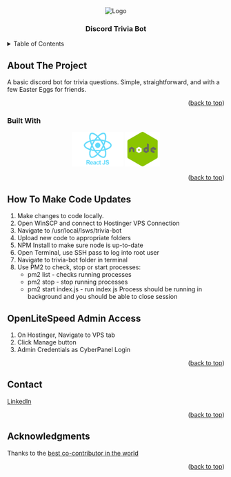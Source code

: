 <!-- PROJECT LOGO -->
<a name="readme-top"></a>
<br />
<div align="center">
    <img src="assets/chamber-bot.jpeg" alt="Logo" width="80" height="80">

  <h3 align="center">Discord Trivia Bot</h3>

</div>



<!-- TABLE OF CONTENTS -->
<details>
  <summary>Table of Contents</summary>
  <ol>
    <li>
      <a href="#about-the-project">About The Project</a>
      <ul>
        <li><a href="#built-with">Built With</a></li>
      </ul>
    </li>
    <li><a href="#usage">Usage</a></li>
    <li><a href="#contact">Contact</a></li>
    <li><a href="#acknowledgments">Acknowledgments</a></li>
  </ol>
</details>



<!-- ABOUT THE PROJECT -->
## About The Project
A basic discord bot for trivia questions. Simple, straightforward, and with a few Easter Eggs for friends.
<p align="right">(<a href="#readme-top">back to top</a>)</p>



### Built With
<div align="center">
    <a href="https://react.dev/" target="_blank"><img src="assets/1631110818-logo-react-js.png" alt="Logo" width="120" height="80"></a>
    <a href="https://nodejs.org/en" target="_blank"><img src="assets/1_bc9pmTiyKR0WNPka2w3e0Q.png" alt="Logo" width="80" height="80"></a>
</div>
<p align="right">(<a href="#readme-top">back to top</a>)</p>


<!-- USAGE EXAMPLES -->
## How To Make Code Updates
1. Make changes to code locally.
2. Open WinSCP and connect to Hostinger VPS Connection
3. Navigate to /usr/local/lsws/trivia-bot
4. Upload new code to appropriate folders
5. NPM Install to make sure node is up-to-date
6. Open Terminal, use SSH pass to log into root user
7. Navigate to trivia-bot folder in terminal
8. Use PM2 to check, stop or start processes:
    - pm2 list - checks running processes
    - pm2 stop - stop running processes
    - pm2 start index.js - run index.js
Process should be running in background and you should be able to close session

## OpenLiteSpeed Admin Access 
1. On Hostinger, Navigate to VPS tab
2. Click Manage button
4. Admin Credentials as CyberPanel Login

<p align="right">(<a href="#readme-top">back to top</a>)</p>


<!-- CONTACT -->
## Contact
[LinkedIn](https://www.linkedin.com/in/bailey-hamersly-17b711b0/)

<p align="right">(<a href="#readme-top">back to top</a>)</p>



<!-- ACKNOWLEDGMENTS -->
## Acknowledgments

Thanks to the <a href="https://github.com/Koratsama">best co-contributor in the world</a>

<p align="right">(<a href="#readme-top">back to top</a>)</p>
